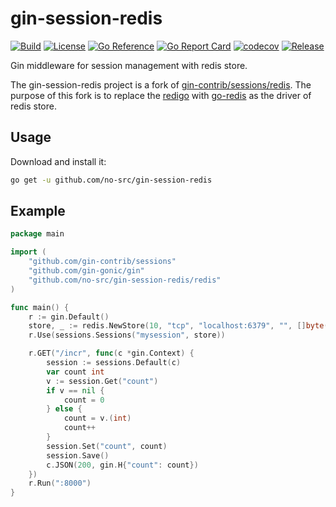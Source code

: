 # gin-session-redis

[![Build](https://img.shields.io/github/actions/workflow/status/no-src/gin-session-redis/go.yml?branch=main)](https://github.com/no-src/gin-session-redis/actions)
[![License](https://img.shields.io/github/license/no-src/gin-session-redis)](https://github.com/no-src/gin-session-redis/blob/main/LICENSE)
[![Go Reference](https://pkg.go.dev/badge/github.com/no-src/gin-session-redis.svg)](https://pkg.go.dev/github.com/no-src/gin-session-redis)
[![Go Report Card](https://goreportcard.com/badge/github.com/no-src/gin-session-redis)](https://goreportcard.com/report/github.com/no-src/gin-session-redis)
[![codecov](https://codecov.io/gh/no-src/gin-session-redis/branch/main/graph/badge.svg?token=8KyEH2gGtv)](https://codecov.io/gh/no-src/gin-session-redis)
[![Release](https://img.shields.io/github/v/release/no-src/gin-session-redis)](https://github.com/no-src/gin-session-redis/releases)

Gin middleware for session management with redis store.

The gin-session-redis project is a fork
of [gin-contrib/sessions/redis](https://github.com/gin-contrib/sessions/tree/master/redis).
The purpose of this fork is to replace the [redigo](https://github.com/gomodule/redigo)
with [go-redis](https://github.com/redis/go-redis) as the driver of redis store.

## Usage

Download and install it:

```bash
go get -u github.com/no-src/gin-session-redis
```

## Example

```go
package main

import (
	"github.com/gin-contrib/sessions"
	"github.com/gin-gonic/gin"
	"github.com/no-src/gin-session-redis/redis"
)

func main() {
	r := gin.Default()
	store, _ := redis.NewStore(10, "tcp", "localhost:6379", "", []byte("secret"))
	r.Use(sessions.Sessions("mysession", store))

	r.GET("/incr", func(c *gin.Context) {
		session := sessions.Default(c)
		var count int
		v := session.Get("count")
		if v == nil {
			count = 0
		} else {
			count = v.(int)
			count++
		}
		session.Set("count", count)
		session.Save()
		c.JSON(200, gin.H{"count": count})
	})
	r.Run(":8000")
}
```